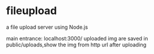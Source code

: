 # fileupload
a file upload server using Node.js

main entrance: localhost:3000/
uploaded img are saved in public/uploads,show the img from http url after uploading
